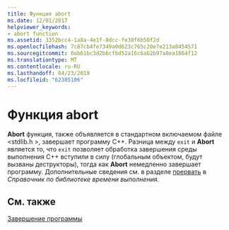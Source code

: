 ```yaml
---
title: Функция abort
ms.date: 12/01/2017
helpviewer_keywords:
- abort function
ms.assetid: 3352bcc4-1a8a-4e1f-8dcc-fe30f6b50f2d
ms.openlocfilehash: 7c87cb4fe7349a0d623c765c20e7e213a8454571
ms.sourcegitcommit: 0ab61bc3d2b6cfbd52a16c6ab2b97a8ea1864f12
ms.translationtype: MT
ms.contentlocale: ru-RU
ms.lasthandoff: 04/23/2019
ms.locfileid: "62385106"
---
```

# <a name="abort-function"></a>Функция abort

**Abort** функция, также объявляется в стандартном включаемом файле \<stdlib.h >, завершает программу C++. Разница между `exit` и **Abort** является то, что `exit` позволяет обработка завершения среды выполнения C++ вступили в силу (глобальным объектом, будут вызваны деструкторы), тогда как **Abort** немедленно завершает программу. Дополнительные сведения см. в разделе [прервать](../c-runtime-library/reference/abort.md) в *Справочник по библиотеке времени выполнения*.

## <a name="see-also"></a>См. также

[Завершение программы](../cpp/program-termination.md)
